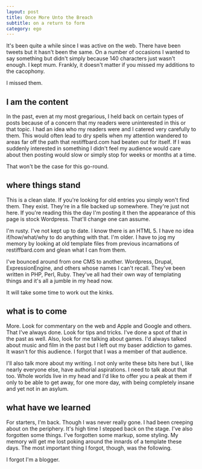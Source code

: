 ```yaml
---
layout: post
title: Once More Unto the Breach
subtitle: on a return to form
category: ego
---
```


It's been quite a while since I was active on the web. There have been tweets but it hasn't been the same. On a number of occasions I wanted to say something but didn't simply because 140 characters just wasn't enough. I kept mum. Frankly, it doesn't matter if you missed my additions to the cacophony.

I missed them.

I am the content
----------------

In the past, even at my most gregarious, I held back on certain types of posts because of a concern that my readers were uninterested in this or that topic. I had an idea who my readers were and I catered very carefully to them. This would often lead to dry spells when my attention wandered to areas far off the path that restiffbard.com had beaten out for itself. If I was suddenly interested in something I didn't feel my audience would care about then posting would slow or simply stop for weeks or months at a time.

That won't be the case for this go-round.

where things stand
------------------

This is a clean slate. If you're looking for old entries you simply won't find them. They exist. They're in a file backed up somewhere. They're just not here. If you're reading this the day I'm posting it then the appearance of this page is stock Wordpress. That'll change one can assume.

I'm rusty. I've not kept up to date. I know there is an HTML 5. I have no idea if/how/what/why to do anything with that. I'm older. I have to jog my memory by looking at old template files from previous incarnations of restiffbard.com and glean what I can from them.

I've bounced around from one CMS to another. Wordpress, Drupal, ExpressionEngine, and others whose names I can't recall. They've been written in PHP, Perl, Ruby. They've all had their own way of templating things and it's all a jumble in my head now.

It will take some time to work out the kinks.

what is to come
---------------

More. Look for commentary on the web and Apple and Google and others. That I've always done. Look for tips and tricks. I've done a spot of that in the past as well. Also, look for me talking about games. I'd always talked about music and film in the past but I left out my baser addiction to games. It wasn't for this audience. I forgot that I was a member of that audience.

I'll also talk more about my writing. I not only write these bits here but I, like nearly everyone else, have authorial aspirations. I need to talk about that too. Whole worlds live in my head and I'd like to offer you a peak at them if only to be able to get away, for one more day, with being completely insane and yet not in an asylum.

what have we learned
--------------------

For starters, I'm back. Though I was never really gone. I had been creeping about on the periphery. It's high time I stepped back on the stage. I've also forgotten some things. I've forgotten some markup, some styling. My memory will get me lost poking around the innards of a template these days. The most important thing I forgot, though, was the following.

I forgot I'm a blogger.
